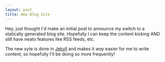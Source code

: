 ```yaml
---
layout: post
title: New Blog Site
---
```


Hey, just thought I'd make an initial post to announce my switch to a statically generated blog site.  Hopefully I can keep the content kicking AND still have neato features like RSS feeds, etc.


The new syte is done in [Jekyll](https://github.com/mojombo/jekyll) and makes it *way* easier for me to write content, so hopefully I'll be doing so more frequently!
